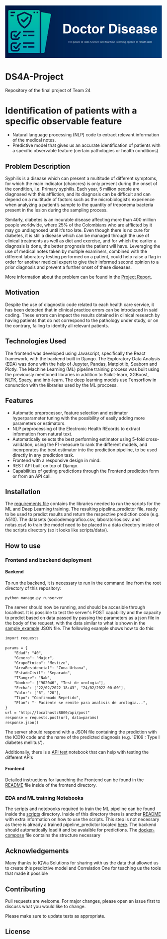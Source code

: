 <p align="center">
  <img src="imgs/DoctorDiseaseHeader.jpg" alt="Doctor Disease Headere"/>
</p>

# DS4A-Project
Repository of the final project of Team 24

# Identification of patients with a specific observable feature
- Natural language processing (NLP) code to extract relevant information of the medical notes. 
- Predictive model that gives us an accurate identification of patients with a specific observable feature (certain pathologies or health conditions) 

## Problem Description
Syphilis is a disease which can present a multitude of different symptoms, for which the main indicator (chancres) is only present during the onset of the condition, i.e. Primary syphilis. Each year, 5 million people are diagnosed with this affliction, and its diagnosis can be difficult and can depend on a multitude of factors such as the microbiologist’s experience when analyzing a patient’s sample to the quantity of treponema bacteria present in the lesion during the sampling process. 

Similarly, diabetes is an incurable disease affecting more than 400 million people worldwide, where 25% of the Colombians who are afflicted by it may go undiagnosed until it’s too late. Even though there is no cure for diabetes, it is still a disease which can be managed through the use of clinical treatments as well as diet and exercise, and for which the earlier a diagnosis is done, the better prognosis the patient will have.
Leveraging the use of medical notes taken by multiple examiners, combined with the different laboratory testing performed on a patient, could help raise a flag in order for another medical expert to give their informed second opinion to a prior diagnosis and prevent a further onset of these diseases.

More information about the problem can be found in the [Project Report](Project_Report_Team24.pdf).

## Motivation
Despite the use of diagnostic code related to each health care service, it has been detected that in clinical practice errors can be introduced in said coding. These errors can impact the results obtained in clinical research by having patients that do not correspond to the pathology under study, or on the contrary, failing to identify all relevant patients.

## Technologies Used
The frontend was developed using Javascript, specifically the React framework, with the backend built in Django. The Exploratory Data Analysis (EDA) was done with the help of Jupyter, Pandas, Matplotlib, Seaborn and Plotly. The Machine Learning (ML) pipeline training process was built using the previously mentioned libraries in addition to Scikit-learn, XGBoost, NLTK, Spacy, and imb-learn. The deep learning models use Tensorflow in conunction with the libraries used by the ML proccess.

## Features
- Automatic preprocessor, feature selection and estimator hyperparameter tuning with the possibility of easily adding more parameters or estimators.
- NLP preprocessing of the Electronic Health REcords to extract information from natural text.
- Automatically selects the best performing estimator using 5-fold cross-validation, using the F1-measure to rank the different models, and incorporates the best estimator into the prediction pipeline, to be used directly in any prediction task.
- Frontend with a responsive design in mind.
- REST API built on top of Django.
- Capabilities of getting predictions through the Frontend prediction form or from an API call.

## Installation
The [requirements file](requirements.txt) contains the libraries needed to run the scripts for the ML and Deep Learning training. The resulting pipeline_predictor file, ready to be used to predict results and return the respective prediction code (e.g. A510). The datasets (sociodemografico.csv, laboratorios.csv, and notas.csv) to train the model need to be placed in a data directory inside of the scripts directory (so it looks like scripts/data/).

## How to use
### Frontend and backend deployment
#### Backend
To run the backend, it is necessary to run in the command line from the root directory of this repository:
```
python manage.py runserver
```

The server should now be  running, and should be accesible through localhost. It is possible to test the server's POST capability and the capacity to predict based on data passed by passing the parameters as a json file in the body of the request, with the data similar to what is shown in the [sample_example](scripts/utils/sample_example.json) JSON file. The following example shows how to do this:
```
import requests

params = {
    "Edad": "40",
    "Genero": "Mujer",
    "GrupoEtnico": "Mestizo",
    "AreaResidencial": "Zona Urbana",
    "EstadoCivil": "Separado",
    "TSangre": "NaN",
    "Nombre": ["902046", "Test de urologia"],
    "Fecha": ["22/02/2022 18:43", "24/02/2022 00:00"],
    "Valor": ["6", "20"],
    "Tipo": "Confirmado Repetido",
    "Plan": "- Paciente se remite para analisis de urologia...",
}
url = "http://localhost:8000/api/post"
response = requests.post(url, data=params)
response.json()
```
The server should respond with a JSON file containing the prediction with the ICD10 code and the name of the predicted diagnosis (e.g. 'E109 : Type I diabetes mellitus').

Additionally, there is a [API test](scripts/utils/API_test.ipynb) notebook that can help with testing the different APIs
#### Frontend
Detailed instructions for launching the Frontend can be found in the [README](/frontend/README.md) file inside of the frontend directory.

### EDA and ML training Notebooks
The scripts and notebooks required to train the ML pipeline can be found inside the [scripts](scripts/) directory. Inside of this directory there is another [README](scripts/README.md) with extra information on how to use the scripts. This step is not necessary as there is already a trained pipeline_predictor located [here](scripts/model/prediction_pipeline.pickle). The backend should automatically load it and be avaialble for predictions.
The [docker-compose](docker-compose.yml) file contains the structure necessary

## Acknowledgements
Many thanks to IQVia Solutions for sharing with us the data that allowed us to create this predictive model and Correlation One for teaching us the tools that made it possible  

## Contributing
Pull requests are welcome. For major changes, please open an issue first to discuss what you would like to change.

Please make sure to update tests as appropriate.

## License
